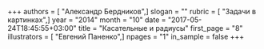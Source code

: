 +++
authors = [ "Александр Бердников",]
slogan = ""
rubric = [ "Задачи в картинках",]
year = "2014"
month = "10"
date = "2017-05-24T18:45:55+03:00"
title = "Касательные и радиусы"
first_page = "8"
illustrators = [ "Евгений Паненко",]
npages = "1"
in_sample = false
+++
